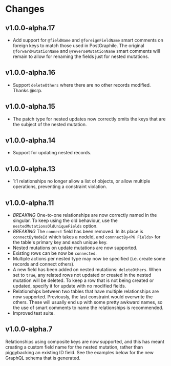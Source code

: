 # Changes

## v1.0.0-alpha.17

  * Add support for `@fieldName` and `@foreignFieldName` smart comments on 
    foreign keys to match those used in PostGraphile.  The original 
    `@forwardMutationName` and `@reverseMutationName` smart comments will
    remain to allow for renaming the fields just for nested mutations.

## v1.0.0-alpha.16

  * Support `deleteOthers` where there are no other records modified.  Thanks
    @srp.

## v1.0.0-alpha.15

  * The patch type for nested updates now correctly omits the keys that are
    the subject of the nested mutation.

## v1.0.0-alpha.14

  * Support for updating nested records.

## v1.0.0-alpha.13

  * 1:1 relationships no longer allow a list of objects, or allow multiple
    operations, preventing a constraint violation.

## v1.0.0-alpha.11

 * *BREAKING* One-to-one relationships are now correctly named in the singular.  To
   keep using the old behaviour, use the `nestedMutationsOldUniqueFields` option.
 * *BREAKING* The `connect` field has been removed.  In its place is `connectByNodeId`
   which takes a nodeId, and `connnectBy<PK Fields>` for the table's primary key and
   each unique key.
 * Nested mutations on update mutations are now supported.
 * Existing rows can be now be `connected`.
 * Multiple actions per nested type may now be specified (i.e. create some records
   and connect others).
 * A new field has been added on nested mutations: `deleteOthers`.  When set to `true`,
   any related rows not updated or created in the nested mutation will be deleted.  To
   keep a row that is not being created or updated, specify it for update with no 
   modified fields.
 * Relationships between two tables that have multiple relationships are now supported.
   Previously, the last constraint would overwrite the others.  These will usually end 
   up with some pretty awkward names, so the use of smart comments to name the relationships
   is recommended.
 * Improved test suite.

## v1.0.0-alpha.7

Relationships using composite keys are now supported, and this has meant creating
a custom field name for the nested mutation, rather than piggybacking an existing ID
field.  See the examples below for the new GraphQL schema that is generated.
